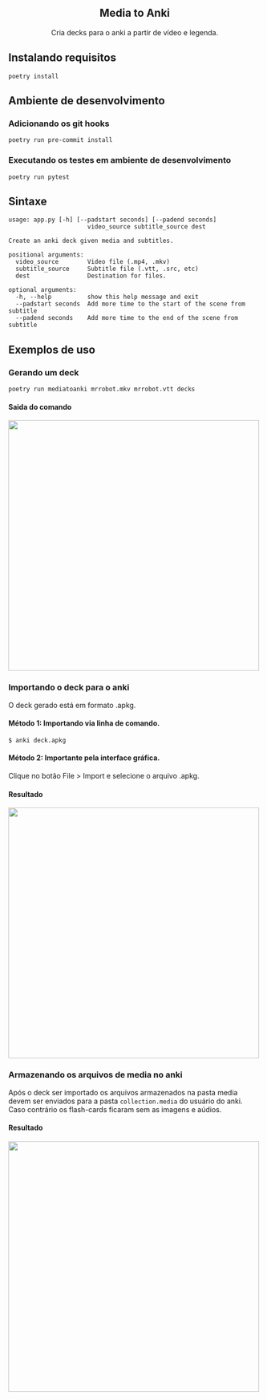 <div align="center">
  <h2>Media to Anki</h2>
  <p>Cria decks para o anki a partir de vídeo e legenda.</p>
</div>

## Instalando requisitos
```shell
poetry install
```

## Ambiente de desenvolvimento

### Adicionando os git hooks
```shell
poetry run pre-commit install
```

### Executando os testes em ambiente de desenvolvimento
```shell
poetry run pytest
```

## Sintaxe
```
usage: app.py [-h] [--padstart seconds] [--padend seconds]
                      video_source subtitle_source dest

Create an anki deck given media and subtitles.

positional arguments:
  video_source        Video file (.mp4, .mkv)
  subtitle_source     Subtitle file (.vtt, .src, etc)
  dest                Destination for files.

optional arguments:
  -h, --help          show this help message and exit
  --padstart seconds  Add more time to the start of the scene from subtitle
  --padend seconds    Add more time to the end of the scene from subtitle
```

## Exemplos de uso

### Gerando um deck
```
poetry run mediatoanki mrrobot.mkv mrrobot.vtt decks
```
#### Saida do comando
<img src="https://user-images.githubusercontent.com/43938917/171723469-95ed9889-4dbe-4516-a229-2ab8c5d0436f.png" width="500"/>

### Importando o deck para o anki
O deck gerado está em formato .apkg.

#### Método 1: Importando via linha de comando.
```
$ anki deck.apkg
```

#### Método 2: Importante pela interface gráfica.
Clique no botão File > Import e selecione o arquivo .apkg.

#### Resultado
<img src="https://user-images.githubusercontent.com/43938917/171723594-058907d5-536d-430f-a4ed-f050e8a34c26.png" width="500"/>

### Armazenando os arquivos de media no anki
Após o deck ser importado os arquivos armazenados na pasta media
devem ser enviados para a pasta `collection.media` do usuário do anki. Caso contrário
os flash-cards ficaram sem as imagens e aúdios.
#### Resultado
<img src="https://user-images.githubusercontent.com/43938917/171723668-7c50e11e-c63a-43de-a133-d8d1d0f24ae7.png" width="500"/>
